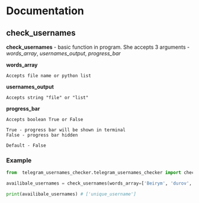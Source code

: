 # Documentation


## check_usernames 

**check_usernames** - basic function in program. She accepts 3 arguments - _words_array_, _usernames_output_, _progress_bar_

**words_array**

    Accepts file name or python list
    
**usernames_output**

    Accepts string "file" or "list"
    
**progress_bar**

    Accepts boolean True or False
    
    True - progress bar will be shown in terminal
    False - progress bar hidden
    
    Default - False

### Example
```python
from  telegram_usernames_checker.telegram_usernames_checker import check_usernames

availibale_usernames = check_usernames(words_array=['Beirym', 'durov', 'unique_username'], usernames_output='list')

print(availibale_usernames) # ['unique_username']
```
